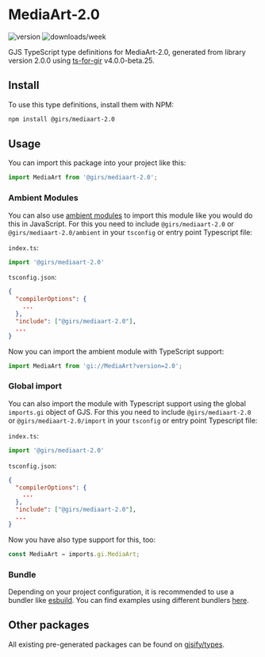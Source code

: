
# MediaArt-2.0

![version](https://img.shields.io/npm/v/@girs/mediaart-2.0)
![downloads/week](https://img.shields.io/npm/dw/@girs/mediaart-2.0)


GJS TypeScript type definitions for MediaArt-2.0, generated from library version 2.0.0 using [ts-for-gir](https://github.com/gjsify/ts-for-gir) v4.0.0-beta.25.


## Install

To use this type definitions, install them with NPM:
```bash
npm install @girs/mediaart-2.0
```

## Usage

You can import this package into your project like this:
```ts
import MediaArt from '@girs/mediaart-2.0';
```

### Ambient Modules

You can also use [ambient modules](https://github.com/gjsify/ts-for-gir/tree/main/packages/cli#ambient-modules) to import this module like you would do this in JavaScript.
For this you need to include `@girs/mediaart-2.0` or `@girs/mediaart-2.0/ambient` in your `tsconfig` or entry point Typescript file:

`index.ts`:
```ts
import '@girs/mediaart-2.0'
```

`tsconfig.json`:
```json
{
  "compilerOptions": {
    ...
  },
  "include": ["@girs/mediaart-2.0"],
  ...
}
```

Now you can import the ambient module with TypeScript support: 

```ts
import MediaArt from 'gi://MediaArt?version=2.0';
```

### Global import

You can also import the module with Typescript support using the global `imports.gi` object of GJS.
For this you need to include `@girs/mediaart-2.0` or `@girs/mediaart-2.0/import` in your `tsconfig` or entry point Typescript file:

`index.ts`:
```ts
import '@girs/mediaart-2.0'
```

`tsconfig.json`:
```json
{
  "compilerOptions": {
    ...
  },
  "include": ["@girs/mediaart-2.0"],
  ...
}
```

Now you have also type support for this, too:

```ts
const MediaArt = imports.gi.MediaArt;
```

### Bundle

Depending on your project configuration, it is recommended to use a bundler like [esbuild](https://esbuild.github.io/). You can find examples using different bundlers [here](https://github.com/gjsify/ts-for-gir/tree/main/examples).

## Other packages

All existing pre-generated packages can be found on [gjsify/types](https://github.com/gjsify/types).

